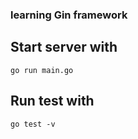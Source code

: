 ### learning Gin framework

## Start server with

```
go run main.go
```

## Run test with
```
go test -v
```
 
